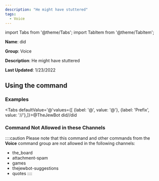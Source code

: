 ```yaml
---
description: "He might have stuttered"
tags:
  - Voice
---
```

import Tabs from '@theme/Tabs';
import TabItem from '@theme/TabItem';

**Name**: did

**Group**: Voice

**Description**: He might have stuttered

**Last Updated**: 1/23/2022

## Using the command

### Examples
<Tabs defaultValue='@'values={[ {label: '@', value: '@'}, {label: 'Prefix', value: '//'},]}><TabItem value='@'>@TheJewBot did</TabItem><TabItem value='//'>//did</TabItem></Tabs>

### Command Not Allowed in these Channels
::::caution Please note that this command and other commands from the **Voice** command group are not allowed in the following channels:
- the_board
- attachment-spam
- games
- thejewbot-suggestions
- quotes
::::